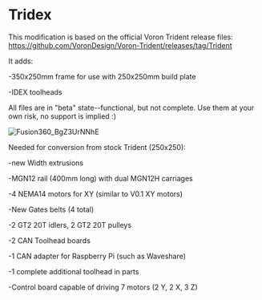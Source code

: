 # Tridex
This modification is based on the official Voron Trident release files: https://github.com/VoronDesign/Voron-Trident/releases/tag/Trident

It adds:

-350x250mm frame for use with 250x250mm build plate

-IDEX toolheads

All files are in "beta" state--functional, but not complete. Use them at your own risk, no support is implied :) 

![Fusion360_BgZ3UrNNhE](https://user-images.githubusercontent.com/11861478/147276308-37a7ae89-d276-4e3b-b2ec-65ea3f8aff72.png)


Needed for conversion from stock Trident (250x250):

-new Width extrusions

-MGN12 rail (400mm long) with dual MGN12H carriages

-4 NEMA14 motors for XY (similar to V0.1 XY motors)

-New Gates belts (4 total)

-2 GT2 20T idlers, 2 GT2 20T pulleys

-2 CAN Toolhead boards

-1 CAN adapter for Raspberry Pi (such as Waveshare)

-1 complete additional toolhead in parts

-Control board capable of driving 7 motors (2 Y, 2 X, 3 Z)
